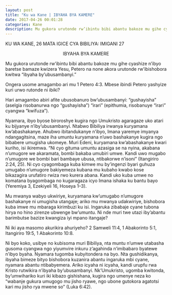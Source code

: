 ```yaml
---
layout: post
title: "Ku wa Kane | IBYAHA BYA KAMERE"
date: 2017-04-26 00:01:28
categories: Kane
description: Mu gukora urutonde rw’ibintu bibi abantu bakoze mu gihe cyashize n’ibyo baretse bamaze kwizera Yesu, Petero na none akora urutonde rw’ibishobora kwitwa “ibyaha by’ubusambanyi.”
---
```


<p class="umunsi">KU WA KANE, 26 MATA IGICE CYA BIBILIYA: IMIGANI 27  </p>

<p align="center"> IBYAHA BYA KAMERE </p>

Mu gukora urutonde rw’ibintu bibi abantu bakoze mu gihe cyashize n’ibyo baretse bamaze kwizera Yesu, Petero na none akora urutonde rw’ibishobora kwitwa “ibyaha by’ubusambanyi.”
	
Ongera usome amagambo ari mu 1 Petero 4:3.  Mbese ibindi Petero yashyize kuri urwo rutonde ni ibiki?

Hari amagambo abiri afite ubusobanuro bw’ubusambanyi: “gushayisha” (aselgia risobanurwa ngo “gushayisha”)  “irari” (epithumia, risobanuye “irari” cyangwa  “kwifuza”). 

Nyamara, ibyo byose biroroshye kugira ngo Umukristo agaragaze uko atari ku bijyanye n’iby’ubusambanyi. Ntabwo Bibiliya irwanya kuryamana kw’abashakanye. Ahubwo ibitandukanye n’ibyo, Imana yaremye imyanya ndangagitsina, maze iha umuntu kuryamana n’uwo bashakanye kugira ngo bibabere umugisha ukomeye. Muri Edeni, kuryamana kw’abashakanye kwari kuriho, isi ikiremwa. “Ni cyo gituma umuntu azasiga se na nyina, akabana n’umugore we akaramata, bombi bakaba umubiri umwe.  Kandi uwo mugabo n’umugore we bombi bari bambaye ubusa, ntibakorwe n’isoni” (Itangiriro 2:24, 25). Ni cyo cyagombaga kuba kimwe mu by’ingenzi byari guhuza umugabo n’umugore bakiyemeza kubana mu kubaho kwabo kose bikazagira urufatiro rwiza rwo kurera abana. Kandi uko kuba umwe no komatana byagombaga no kugaragaza icyo Imana ishaka ku bantu bayo (Yeremiya 3, Ezekiyeli 16, Hoseya 1–3).

Mu mwanya wabyo ukwiriye, kuryamana kw’umugabo n’umugore bashakanye ni umugisha utangaje; ariko mu mwanya udakwiriye, bishobora kuba imwe mu mbaraga kirimbuzi ku isi. Ingaruka zibabaje cyane tubona hirya no hino zirenze ubwenge bw’umuntu. Ni nde muri twe utazi iby’abantu barimbutse bazize kwangiza iyi mpano itangaje?	
 
Ni iki aya masomo akurikira ahuriyeho? 2 Samweli 11:4, 1 Abakorinto 5:1, Itangiriro 19:5, 1 Abakorinto 10:8.

Ni byo koko, usibye no kubisoma muri Bibiliya, nta muntu n’umwe utabasha gusoma cyangwa ngo yiyumvire inkuru z’agahinda n’imibabaro byatewe n’ibyo byaha. Nyamara tugomba kubyitondera na byo. Nta gushidikanya, ibyaha bimeze bityo bishobora kuzanira abantu ingaruka mbi cyane, nyamara abantu ntibabyemera. Ariko icyaha ni icyaha, kandi urupfu rwa Kristo rutwikira n’ibyaha by’ubusambanyi. Nk’Umukristo, ugomba kwitonda, by’umwihariko kuri iki kibazo gishishana, kugira ngo umenye neza ko “wabanje gukura umugogo mu jisho ryawe, ngo ubone gutokora agatotsi kari mu jisho rya mwene so” (Luka 6:42).

